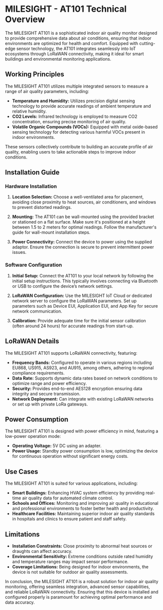 # MILESIGHT - AT101 Technical Overview

The MILESIGHT AT101 is a sophisticated indoor air quality monitor designed to provide comprehensive data about air conditions, ensuring that indoor environments are optimized for health and comfort. Equipped with cutting-edge sensor technology, the AT101 integrates seamlessly into IoT ecosystems through LoRaWAN connectivity, making it ideal for smart buildings and environmental monitoring applications.

## Working Principles

The MILESIGHT AT101 utilizes multiple integrated sensors to measure a range of air quality parameters, including:

- **Temperature and Humidity:** Utilizes precision digital sensing technology to provide accurate readings of ambient temperature and relative humidity.
- **CO2 Levels:** Infrared technology is employed to measure CO2 concentration, ensuring precise monitoring of air quality.
- **Volatile Organic Compounds (VOCs):** Equipped with metal oxide-based sensing technology for detecting various harmful VOCs present in indoor environments.

These sensors collectively contribute to building an accurate profile of air quality, enabling users to take actionable steps to improve indoor conditions.

## Installation Guide

### Hardware Installation
1. **Location Selection:** Choose a well-ventilated area for placement, avoiding close proximity to heat sources, air conditioners, and windows to prevent distorted readings.
   
2. **Mounting:** The AT101 can be wall-mounted using the provided bracket or stationed on a flat surface. Make sure it's positioned at a height between 1.5 to 2 meters for optimal readings. Follow the manufacturer's guide for wall-mount installation steps.

3. **Power Connectivity:** Connect the device to power using the supplied adaptor. Ensure the connection is secure to prevent intermittent power issues.

### Software Configuration
1. **Initial Setup:** Connect the AT101 to your local network by following the initial setup instructions. This typically involves connecting via Bluetooth or USB to configure the device’s network settings.

2. **LoRaWAN Configuration:** Use the MILESIGHT IoT Cloud or dedicated network server to configure the LoRaWAN parameters. Set up parameters such as Device EUI, Application EUI, and App Key for secure network communication.

3. **Calibration:** Provide adequate time for the initial sensor calibration (often around 24 hours) for accurate readings from start-up.

## LoRaWAN Details

The MILESIGHT AT101 supports LoRaWAN connectivity, featuring:

- **Frequency Bands:** Configured to operate in various regions including EU868, US915, AS923, and AU915, among others, adhering to regional compliance requirements.
- **Data Rate:** Supports dynamic data rates based on network conditions to optimize range and power efficiency.
- **Security:** Provides end-to-end AES128 encryption ensuring data integrity and secure transmission.
- **Network Deployment:** Can integrate with existing LoRaWAN networks or set up with private LoRa gateways.

## Power Consumption

The MILESIGHT AT101 is designed with power efficiency in mind, featuring a low-power operation mode:

- **Operating Voltage:** 5V DC using an adapter.
- **Power Usage:** Standby power consumption is low, optimizing the device for continuous operation without significant energy costs.

## Use Cases

The MILESIGHT AT101 is suited for various applications, including:

- **Smart Buildings:** Enhancing HVAC system efficiency by providing real-time air quality data for automated climate control.
- **Schools and Offices:** Monitoring and improving air quality in educational and professional environments to foster better health and productivity.
- **Healthcare Facilities:** Maintaining superior indoor air quality standards in hospitals and clinics to ensure patient and staff safety.

## Limitations

- **Installation Constraints:** Close proximity to abnormal heat sources or draughts can affect accuracy.
- **Environmental Sensitivity:** Extreme conditions outside rated humidity and temperature ranges may impact sensor performance.
- **Coverage Limitations:** Being designed for indoor environments, the device is not suitable for outdoor air quality assessments.

In conclusion, the MILESIGHT AT101 is a robust solution for indoor air quality monitoring, offering seamless integration, advanced sensor capabilities, and reliable LoRaWAN connectivity. Ensuring that this device is installed and configured properly is paramount for achieving optimal performance and data accuracy.
